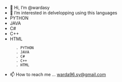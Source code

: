- 👋 Hi, I’m @wardasy
- 👀 I’m interested in delvelopping using this languages
- PYTHON
- JAVA
- C#
- C++
- HTML
```
      . PYTHON
      . JAVA
      . C#
      . C++
      . HTML
 ```
- 📫 How to reach me ... warda96.sy@gmail.com

